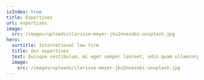 ```yaml
---
isIndex: true
title: Expertises
url: expertises
image:
  src: /images/uploads/clarisse-meyer-jku2nnezabi-unsplash.jpg
hero:
  surtitle: International law firm
  title: Our expertises
  text: Quisque vestibulum, mi eget semper laoreet, odio quam ullamcorper turpis, auctor fermentum magna leo eget nisi. Fusce id imperdiet nunc.
  image:
    src: /images/uploads/clarisse-meyer-jku2nnezabi-unsplash.jpg
---
```

